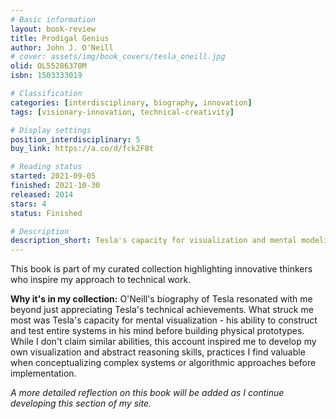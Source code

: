 ```yaml
---
# Basic information
layout: book-review
title: Prodigal Genius
author: John J. O'Neill
# cover: assets/img/book_covers/tesla_oneill.jpg
olid: OL55286370M
isbn: 1503333019

# Classification
categories: [interdisciplinary, biography, innovation]
tags: [visionary-innovation, technical-creativity]

# Display settings
position_interdisciplinary: 5
buy_link: https://a.co/d/fck2F8t

# Reading status
started: 2021-09-05
finished: 2021-10-30
released: 2014
stars: 4
status: Finished

# Description
description_short: Tesla's capacity for visualization and mental modeling that inspires my approach to system design.
---
```


This book is part of my curated collection highlighting innovative thinkers who inspire my approach to technical work.

**Why it's in my collection:** O'Neill's biography of Tesla resonated with me beyond just appreciating Tesla's technical achievements. What struck me most was Tesla's capacity for mental visualization - his ability to construct and test entire systems in his mind before building physical prototypes. While I don't claim similar abilities, this account inspired me to develop my own visualization and abstract reasoning skills, practices I find valuable when conceptualizing complex systems or algorithmic approaches before implementation.

*A more detailed reflection on this book will be added as I continue developing this section of my site.*